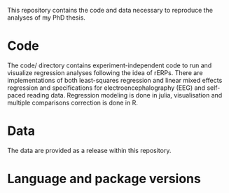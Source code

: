 This repository contains the code and data necessary to reproduce the analyses of my PhD thesis.

# Code

The code/ directory contains experiment-independent code to run and visualize regression analyses following the idea of rERPs. There are implementations of both least-squares regression and linear mixed effects regression and specifications for electroencephalography (EEG) and self-paced reading data.
Regression modeling is done in julia, visualisation and multiple comparisons correction is done in R.

# Data

The data are provided as a release within this repository.

# Language and package versions



